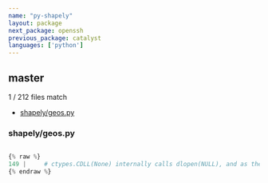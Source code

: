 ```yaml
---
name: "py-shapely"
layout: package
next_package: openssh
previous_package: catalyst
languages: ['python']
---
```

## master
1 / 212 files match

 - [shapely/geos.py](#shapelygeospy)

### shapely/geos.py

```python

{% raw %}
149 |     # ctypes.CDLL(None) internally calls dlopen(NULL), and as the dlopen
{% endraw %}

```